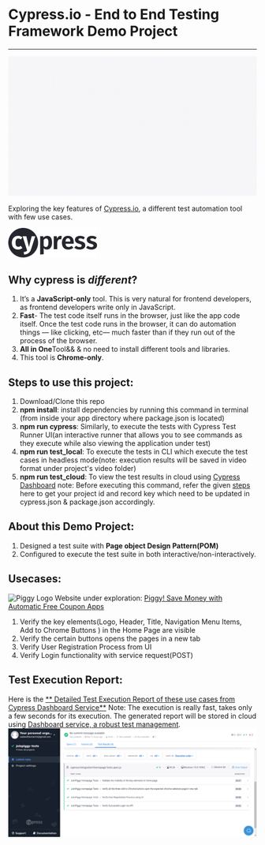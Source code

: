 # Cypress.io - End to End Testing Framework Demo Project
---
![Cypress Demo Project](demo/Execution_Demo.gif)

Exploring the key features of <a href="https://www.cypress.io/">Cypress.io</a>, a different test automation tool with few use cases.

![Cypress Logo](/demo/cypress-logo.png)
## Why cypress is *different*?
1. It’s a **JavaScript-only** tool. This is very natural for frontend developers, as frontend developers write only in JavaScript.
2. **Fast**- The test code itself runs in the browser, just like the app code itself. Once the test code runs in the browser, it can do automation things — like clicking, etc— much faster than if they run out of the process of the browser.
3. **All in One**Tool&& & no need to install different tools and libraries.
4. This tool is **Chrome-only**.

## Steps to use this project:
1. Download/Clone this repo
2. **npm install**: install dependencies by running this command in terminal (from inside your app directory where package.json is located)
3. **npm run cypress**: Similarly, to execute the tests with Cypress Test Runner UI(an interactive runner that allows you to see commands as they execute while also viewing the application under test)
3. **npm run test_local**: To execute the tests in CLI which execute the test cases in headless mode(note: execution results will be saved in video format under project's video folder)
4. **npm run test_cloud**: To view the test results in cloud using <a href="https://dashboard.cypress.io/">Cypress Dashboard</a>
note: Before executing this command, refer the given <a href="https://docs.cypress.io/faq/questions/dashboard-faq.html#How-do-I-record-my-tests"> steps </a> here to get your project id and record key which need to be updated in cypress.json & package.json accordingly.

## About this Demo Project:
1. Designed a test suite with **Page object Design Pattern(POM)**
2. Configured to execute the test suite in both interactive/non-interactively.

## Usecases: 
![Piggy Logo](/demo/piggy-logo.png)
Website under exploration: <a href="https://www.joinpiggy.com/">Piggy! Save Money with Automatic Free Coupon Apps</a>
1. Verify the key elements(Logo, Header, Title, Navigation Menu Items, Add to Chrome Buttons ) in the Home Page are visible
2. Verify the certain buttons opens the pages in a new tab
3. Verify User Registration Process from UI
4. Verify Login functionality with service request(POST)

## Test Execution Report:
Here is the <a href="https://dashboard.cypress.io/projects/6i1fuw/runs/1/test-results">** Detailed Test Execution Report of these use cases from Cypress Dashboard Service**</a>
Note: The execution is really fast, takes only a few seconds for its execution. The generated report will be stored in cloud using <a href="https://docs.cypress.io/faq/questions/dashboard-faq.html#article">Dashboard service, a robust test management</a>.
![Execution Report](/demo/Execution_Result.png)
